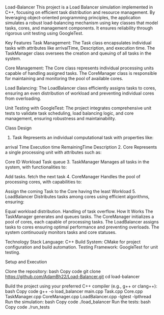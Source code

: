 Load-Balancer
This project is a Load Balancer simulation implemented in C++, focusing on efficient task distribution and resource management. By leveraging object-oriented programming principles, the application simulates a robust load-balancing mechanism using key classes that model tasks, cores, and management components. It ensures reliability through rigorous unit testing using GoogleTest.

Key Features
Task Management:
The Task class encapsulates individual tasks with attributes like arrivalTime, Description, and execution time. The TaskManager class oversees the creation and queuing of all tasks in the system.

Core Management:
The Core class represents individual processing units capable of handling assigned tasks. The CoreManager class is responsible for maintaining and monitoring the pool of available cores.

Load Balancing:
The LoadBalancer class efficiently assigns tasks to cores, ensuring an even distribution of workload and preventing individual cores from overloading.

Unit Testing with GoogleTest:
The project integrates comprehensive unit tests to validate task scheduling, load balancing logic, and core management, ensuring robustness and maintainability.

Class Design
1. Task
Represents an individual computational task with properties like:

arrival Time
Execution time
RemainingTime
Description
2. Core
Represents a single processing unit with attributes such as:

Core ID
Workload
Task queue
3. TaskManager
Manages all tasks in the system, with functionalities to:

Add tasks.
fetch the next task
4. CoreManager
Handles the pool of processing cores, with capabilities to:

Assign the coming Task to the Core having the least Workload
5. LoadBalancer
Distributes tasks among cores using efficient algorithms, ensuring:

Equal workload distribution.
Handling of task overflow.
How It Works
The TaskManager generates and queues tasks.
The CoreManager initializes a pool of cores, each capable of processing tasks.
The LoadBalancer assigns tasks to cores ensuring optimal performance and preventing overloads.
The system continuously monitors tasks and core statuses.

Technology Stack
Language: C++
Build System: CMake for project configuration and build automation.
Testing Framework: GoogleTest for unit testing.

Setup and Execution

Clone the repository:
bash
Copy code
git clone https://github.com/AdamBh22/Load-Balancer.git
cd load-balancer

Build the project using your preferred C++ compiler (e.g., g++ or clang++):
bash
Copy code
g++ -o load_balancer main.cpp Task.cpp Core.cpp TaskManager.cpp CoreManager.cpp LoadBalancer.cpp -lgtest -lpthread
Run the simulation:
bash
Copy code
./load_balancer
Run the tests:
bash
Copy code
./run_tests


